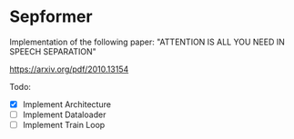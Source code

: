 # Sepformer

Implementation of the following paper: "ATTENTION IS ALL YOU NEED IN SPEECH SEPARATION"

https://arxiv.org/pdf/2010.13154

Todo:
- [x] Implement Architecture
- [ ] Implement Dataloader
- [ ] Implement Train Loop
